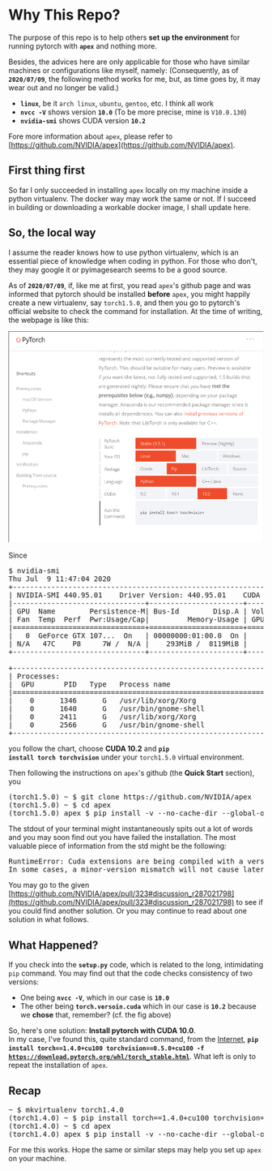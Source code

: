 # Why This Repo?
The purpose of this repo is to help others <b>set up the environment</b> for running pytorch with <code><b>apex</b></code> and nothing more.

Besides, the advices here are only applicable for those who have similar machines or configurations like myself, namely: (Consequently, as of <code><b>2020/07/09</b></code>, the following method works for me, but, as time goes by, it may wear out and no longer be valid.)
- <code><b>linux</b></code>, be it <code>arch linux</code>, <code>ubuntu</code>, <code>gentoo</code>, etc. I think all work
- <code><b>nvcc -V</b></code> shows version <code><b>10.0</b></code> (To be more precise, mine is <code>V10.0.130</code>)
- <code><b>nvidia-smi</b></code> shows CUDA version <code><b>10.2</b></code>

Fore more information about <code>apex</code>, please refer to [https://github.com/NVIDIA/apex](https://github.com/NVIDIA/apex).

## First thing first
So far I only succeeded in installing <code>apex</code> locally on my machine inside a python virtualenv. The docker way may work the same or not. If I succeed in building or downloading a workable docker image, I shall update here.

## So, the local way
I assume the reader knows how to use python virtualenv, which is an essential piece of knowledge when coding in python. For those who don't, they may google it or pyimagesearch seems to be a good source.

As of <code><b>2020/07/09</b></code>, if, like me at first, you read <code>apex</code>'s github page and was informed that pytorch should be installed <b>before</b> <code>apex</code>, you might happily create a new virtualenv, say <code>torch1.5.0</code>, and then you go to pytorch's official website to check the command for installation. At the time of writing, the webpage is like this:

<img src="fig/pytorch-install.png" width=600>

Since
<pre>
$ nvidia-smi
Thu Jul  9 11:47:04 2020
+-----------------------------------------------------------------------------+
| NVIDIA-SMI 440.95.01    Driver Version: 440.95.01    CUDA Version: 10.2     |
|-------------------------------+----------------------+----------------------+
| GPU  Name        Persistence-M| Bus-Id        Disp.A | Volatile Uncorr. ECC |
| Fan  Temp  Perf  Pwr:Usage/Cap|         Memory-Usage | GPU-Util  Compute M. |
|===============================+======================+======================|
|   0  GeForce GTX 107...  On   | 00000000:01:00.0  On |                  N/A |
| N/A   47C    P8     7W /  N/A |    293MiB /  8119MiB |      0%      Default |
+-------------------------------+----------------------+----------------------+

+-----------------------------------------------------------------------------+
| Processes:                                                       GPU Memory |
|  GPU       PID   Type   Process name                             Usage      |
|=============================================================================|
|    0      1346      G   /usr/lib/xorg/Xorg                            26MiB |
|    0      1640      G   /usr/bin/gnome-shell                          48MiB |
|    0      2411      G   /usr/lib/xorg/Xorg                           105MiB |
|    0      2566      G   /usr/bin/gnome-shell                          98MiB |
+-----------------------------------------------------------------------------+
</pre>
you follow the chart, choose <b>CUDA 10.2</b> and <code><b>pip install torch torchvision</b></code> under your <code>torch1.5.0</code> virtual environment.

Then following the instructions on <code>apex</code>'s github (the <b>Quick Start</b> section), you
<pre>
(torch1.5.0) ~ $ git clone https://github.com/NVIDIA/apex
(torch1.5.0) ~ $ cd apex
(torch1.5.0) apex $ pip install -v --no-cache-dir --global-option="--cpp_ext" --global-option="--cuda_ext" ./
</pre>

The stdout of your terminal might instantaneously spits out a lot of words and you may soon find out you have failed the installation. The most valuable piece of information from the std might be the following:

<pre>
RuntimeError: Cuda extensions are being compiled with a version of Cuda that does not match the version used to compile Pytorch binaries.  Pytorch binaries were compiled with Cuda 10.2.
In some cases, a minor-version mismatch will not cause later errors:  https://github.com/NVIDIA/apex/pull/323#discussion_r287021798.  You can try commenting out this check (at your own risk).
</pre>

You may go to the given [https://github.com/NVIDIA/apex/pull/323#discussion_r287021798](https://github.com/NVIDIA/apex/pull/323#discussion_r287021798) to see if you could find another solution. Or you may continue to read about one solution in what follows.


## What Happened?
If you check into the <code><b>setup.py</b></code> code, which is related to the long, intimidating <code>pip</code> command. You may find out that the code checks consistency of two versions:
- One being <code><b>nvcc -V</b></code>, which in our case is <code><b>10.0</b></code>
- The other being <code><b>torch.versoin.cuda</b></code> which in our case is <code><b>10.2</b></code> because we <b>chose</b> that, remember? (cf. the fig above)

So, here's one solution: <b>Install pytorch with CUDA 10.0</b>.
<br>
In my case, I've found this, quite standard command, from the [Internet](https://varhowto.com/how-to-install-pytorch-with-cuda-10-0/), <code><b>pip install torch==1.4.0+cu100 torchvision==0.5.0+cu100 -f https://download.pytorch.org/whl/torch_stable.html</b></code>. What left is only to repeat the installation of <code>apex</code>.


## Recap
<pre>
~ $ mkvirtualenv torch1.4.0
(torch1.4.0) ~ $ pip install torch==1.4.0+cu100 torchvision==0.5.0+cu100 -f https://download.pytorch.org/whl/torch_stable.html
(torch1.4.0) ~ $ cd apex
(torch1.4.0) apex $ pip install -v --no-cache-dir --global-option="--cpp_ext" --global-option="--cuda_ext" ./
</pre>

For me this works. Hope the same or similar steps may help you set up <code>apex</code> on your machine.

